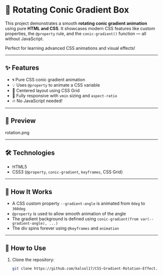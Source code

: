 # 🎨 Rotating Conic Gradient Box

This project demonstrates a smooth **rotating conic gradient animation** using pure **HTML and CSS**. It showcases modern CSS features like custom properties, the `@property` rule, and the `conic-gradient()` function — all without JavaScript.

Perfect for learning advanced CSS animations and visual effects!

---

## ✨ Features

- 🌀 Pure CSS conic gradient animation
- 💡 Uses `@property` to animate a CSS variable
- 🎯 Centered layout using CSS Grid
- 📐 Fully responsive with `vmin` sizing and `aspect-ratio`
- 🔥 No JavaScript needed!

---

## 📸 Preview

rotation.png 

---

## 🛠 Technologies

- HTML5
- CSS3 (`@property`, `conic-gradient`, `keyframes`, CSS Grid)

---

## 🧪 How It Works

- A CSS custom property `--gradient-angle` is animated from `0deg` to `360deg`
- `@property` is used to allow smooth animation of the angle
- The gradient background is defined using `conic-gradient(from var(--gradient-angle), ...)`
- The div spins forever using `@keyframes` and `animation`

---

## 🚀 How to Use

1. Clone the repository:

   ```bash
   git clone https://github.com/kalsol17/CSS-Gradient-Rotation-Effect.git
